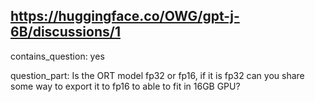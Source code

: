 ## https://huggingface.co/OWG/gpt-j-6B/discussions/1

contains_question: yes

question_part: Is the ORT model fp32 or fp16, if it is fp32 can you share some way to export it to fp16 to able to fit in 16GB GPU?